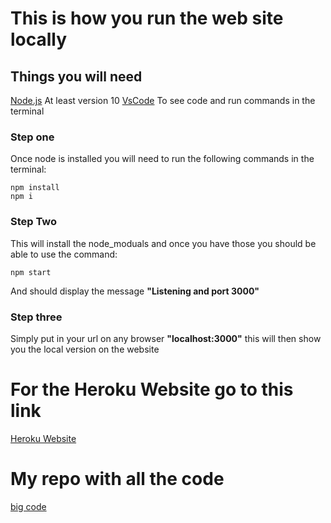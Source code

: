 # This is how you run the web site locally

## Things you will need
[Node.js](https://nodejs.org/en/) At least version 10
[VsCode](https://code.visualstudio.com/) To see code and run commands in the terminal
 
### Step one
Once node is installed you will need to run the following commands in the terminal:
~~~
npm install
npm i
~~~

### Step Two
This will install the node_moduals and once you have those you should be able to use the command:
~~~
npm start
~~~
And should display the message **"Listening and port 3000"**

### Step three
Simply put in your url on any browser **"localhost:3000"** 
this will then show you the local version on the website


# For the Heroku Website go to this link

[Heroku Website](https://website-assignment222.herokuapp.com/)

# My repo with all the code
[big code](https://github.com/K-Cowie/Web)
